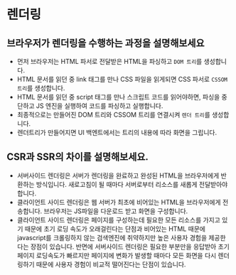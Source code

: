 # 렌더링



## 브라우저가 렌더링을 수행하는 과정을 설명해보세요



- 먼저 브라우저는 HTML 파서로 전달받은 HTML을 파싱하고 `DOM 트리`를 생성합니다. 
- HTML 문서를 읽던 중 link 태그를 만나 CSS 파일을 읽게되면 CSS 파서로  `CSSOM 트리`를 생성합니다.
- HTML 문서를 읽던 중 script 태그를 만나 스크립트 코드를 읽어야하면, 파싱을 중단하고 JS 엔진을 실행하여 코드를 파싱하고 실행합니다.
- 최종적으로는 만들어진 DOM 트리와 CSSOM 트리를 연결시켜 `렌더 트리`를 생성합니다.
- 렌더트리가 만들어지면 UI 백엔트에서는 트리의 내용에 따라 화면을 그립니다.



## CSR과 SSR의 차이를 설명해보세요.



- 서버사이드 렌더링은 서버가 렌더링을 완료하고 완성된 HTML을 브라우저에게 반환하는 방식입니다. 새로고침이 될 때마다 서버로부터 리소스를 새롭게 전달받아야합니다.
- 클라이언트 사이드 렌더링은 웹 서버가 최초에 비어있는 HTML을 브라우저에게 전송합니다. 브라우저는 JS파일을 다운로드 받고 화면을 구성합니다. 
- 클라이언트 사이드 렌더링은 페이지를 구성하는데 필요한 모든 리소스를 가지고 있기 때문에 초기 로딩 속도가 오래걸린다는 단점과 비어있는 HTML 때문에 javascript를 크롤링하지 않는 검색엔진에 취약하지만 높은 사용자 경험을 제공한다는 장점이 있습니다. 반면에 서버사이드 렌더링은 필요한 부분만을 응답받아 초기 페이지 로딩속도가 빠르지만 페이지에 변화가 발생할 때마다 모든 화면을 다시 렌더링하기 때문에 사용자 경험이 비교적 떨어진다는 단점이 있습니다.

